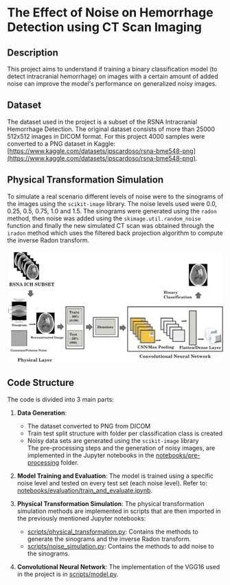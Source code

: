 # The Effect of Noise on Hemorrhage Detection using CT Scan Imaging​

## Description
This project aims to understand if training a binary classification model (to detect intracranial hemorrhage) on images with a certain amount of added noise can improve the model's performance on generalized noisy images.

## Dataset
The dataset used in the project is a subset of the RSNA Intracranial Hemorrhage Detection. The original dataset consists of more than 25000 512x512 images in DICOM format. For this project 4000 samples were converted to a PNG dataset in Kaggle: [https://www.kaggle.com/datasets/jpscardoso/rsna-bme548-png](https://www.kaggle.com/datasets/jpscardoso/rsna-bme548-png).

## Physical Transformation Simulation
To simulate a real scenario different levels of noise were to the sinograms of the images using the `scikit-image` library. The noise levels used were 0.0, 0.25, 0.5, 0.75, 1.0 and 1.5. 
The sinograms were generated using the `radon` method, then noise was added using the `skimage.util.random_noise` function and finally the new simulated CT scan was obtained through the `iradon` method which uses the filtered back projection algorithm to compute the inverse Radon transform.

![Pipeline](/images/pipeline.png)

## Code Structure
The code is divided into 3 main parts:
1. **Data Generation**: 
   * The dataset converted to PNG from DICOM
   * Train test split structure with folder per classification class is created
   * Noisy data sets are generated using the `scikit-image` library  
The pre-processing steps and the generation of noisy images, are implemented in the Jupyter notebooks in the [notebooks/pre-processing](notebooks/pre-processing) folder.

2. **Model Training and Evaluation**: The model is trained using a specific noise level and tested on every test set (each noise level). Refer to: [notebooks/evaluation/train_and_evaluate.ipynb](notebooks/evaluation/train_and_evaluate.ipynb).

3. **Physical Transformation Simulation**: The physical transformation simulation methods are implemented in scripts that are then imported in the previously mentioned Jupyter notebooks:
    * [scripts/physical_transformation.py](scripts/physical_transformation.py): Contains the methods to generate the sinograms and the inverse Radon transform.
    * [scripts/noise_simulation.py](scripts/noise_simulation.py): Contains the methods to add noise to the sinograms.

4. **Convolutional Neural Network**: The implementation of the VGG16 used in the project is in [scripts/model.py](scripts/model.py).
